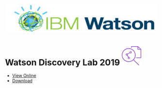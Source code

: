 ![Image](./images/IBM-Watson-Logo.png)
# Watson Discovery Lab 2019 ![Image](./images/discovery.svg)

- [View Online](url)  
- [Download](url)  
